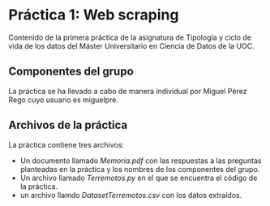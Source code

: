 # Práctica 1: Web scraping

Contenido de la primera práctica de la asignatura de Tipología y ciclo de vida de los datos del Máster Universitario en Ciencia de Datos de la UOC.

## Componentes del grupo

La práctica se ha llevado a cabo de manera individual por Miguel Pérez Rego cuyo usuario es miguelpre.

## Archivos de la práctica

La práctica contiene tres archivos:
  * Un documento llamado _Memoria.pdf_ con las respuestas a las preguntas planteadas en la práctica y los nombres de los componentes del grupo.
  * Un archivo llamado _Terremotos.py_ en el que se encuentra el código de la práctica.
  * un archivo llamdo _DatasetTerremotos.csv_ con los datos extraídos.
